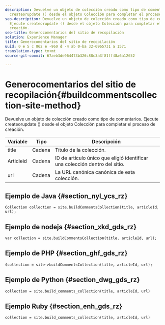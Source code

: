 ```yaml
---
description: Devuelve un objeto de colección creado como tipo de comentarios. Ejecute
  createorupdate () desde el objeto Colección para completar el proceso de creación.
seo-description: Devuelve un objeto de colección creado como tipo de comentarios.
  Ejecute createorupdate () desde el objeto Colección para completar el proceso de
  creación.
seo-title: Generocomentarios del sitio de recopilación
solution: Experience Manager
title: Generocomentarios del sitio de recopilación
uuid: 0 e 5 c 062 e -960 d -4 ab 0-ba 32-0965731 a 1571
translation-type: tm+mt
source-git-commit: 67aeb3de964473b326c88c3a3f81ff48a6a12652

---
```



# Generocomentarios del sitio de recopilación{#buildcommentscollection-site-method}

Devuelve un objeto de colección creado como tipo de comentarios. Ejecute createorupdate () desde el objeto Colección para completar el proceso de creación.

| Variable | Tipo | Descripción |
|--- |--- |--- |
| title | Cadena | Título de la colección. |
| Articleid | Cadena | ID de artículo único que eligió identificar una colección dentro del sitio. |
| url | Cadena | La URL canónica canónica de esta colección. |

## Ejemplo de Java {#section_nyl_ycs_rz}

```
Collection collection = site.buildCommentsCollection(title, articleId, url);
```

## Ejemplo de nodejs {#section_xkd_gds_rz}

```
var collection = site.buildCommentsCollection(title, articleId, url); 
```

## Ejemplo de PHP {#section_ghf_gds_rz}

```
$collection = site->buildCommentsCollection(title, articleId, url); 
```

## Ejemplo de Python {#section_dwg_gds_rz}

```
collection = site.build_comments_collection(title, articleId, url) 
```

## Ejemplo Ruby {#section_enh_gds_rz}

```
collection = site.build_comments_collection(title, articleId, url) 
```
